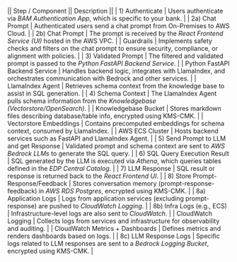 || Step / Component || Description ||
| 1) Authenticate | Users authenticate via *BAM Authentication App*, which is specific to your bank. |
| 2a) Chat Prompt | Authenticated users send a chat prompt from On-Premises to AWS Cloud. |
| 2b) Chat Prompt | The prompt is received by the *React Frontend Service (UI)* hosted in the AWS VPC. |
| Guardrails | Implements safety checks and filters on the chat prompt to ensure security, compliance, or alignment with policies. |
| 3) Validated Prompt | The filtered and validated prompt is passed to the *Python FastAPI Backend Service*. |
| Python FastAPI Backend Service | Handles backend logic, integrates with LlamaIndex, and orchestrates communication with Bedrock and other services. |
| LlamaIndex Agent | Retrieves schema context from the knowledge base to assist in SQL generation. |
| 4) Schema Context | The LlamaIndex Agent pulls schema information from the *Knowledgebase (Vectorstore/OpenSearch)*. |
| Knowledgebase Bucket | Stores markdown files describing database/table info, encrypted using KMS-CMK. |
| Vectorstore Embeddings | Contains precomputed embeddings for schema context, consumed by LlamaIndex. |
| AWS ECS Cluster | Hosts backend services such as FastAPI and LlamaIndex Agent. |
| 5) Send Prompt to LLM and get Response | Validated prompt and schema context are sent to *AWS Bedrock LLMs* to generate the SQL query. |
| 6) SQL Query Execution Result | SQL generated by the LLM is executed via *Athena*, which queries tables defined in the *EDP Central Catalog*. |
| 7) LLM Response | SQL result or response is returned back to the *React Frontend UI*. |
| 8) Store Prompt-Response/Feedback | Stores conversation memory (prompt-response-feedback) in *AWS RDS Postgres*, encrypted using KMS-CMK. |
| 8a) Application Logs | Logs from application services (excluding prompt-response) are pushed to *CloudWatch Logging*. |
| 8b) Infra Logs (e.g., ECS) | Infrastructure-level logs are also sent to *CloudWatch*. |
| CloudWatch Logging | Collects logs from services and infrastructure for observability and auditing. |
| CloudWatch Metrics + Dashboards | Defines metrics and renders dashboards based on logs. |
| 8c) LLM Response Logs | Specific logs related to LLM responses are sent to a *Bedrock Logging Bucket*, encrypted using KMS-CMK. |
